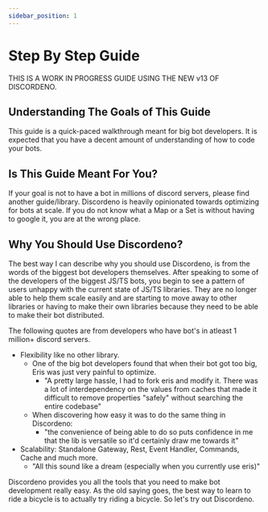 ```yaml
---
sidebar_position: 1
---
```


# Step By Step Guide

THIS IS A WORK IN PROGRESS GUIDE USING THE NEW v13 OF DISCORDENO.

## Understanding The Goals of This Guide

This guide is a quick-paced walkthrough meant for big bot developers. It is expected that you have a decent amount of understanding of how to code your bots. 

## Is This Guide Meant For You?

If your goal is not to have a bot in millions of discord servers, please find another guide/library. Discordeno is heavily opinionated towards optimizing for bots at scale. If you do not know what a Map or a Set is without having to google it, you are at the wrong place.

## Why You Should Use Discordeno?

The best way I can describe why you should use Discordeno, is from the words of the biggest bot developers themselves. After speaking to some of the developers of the biggest JS/TS bots, you begin to see a pattern of users unhappy with the current state of JS/TS libraries. They are no longer able to help them scale easily and are starting to move away to other libraries or having to make their own libraries because they need to be able to make their bot distributed.

The following quotes are from developers who have bot's in atleast 1 million+ discord servers.

- Flexibility like no other library.
    - One of the big bot developers found that when their bot got too big, Eris was just very painful to optimize.
        - "A pretty large hassle, I had to fork eris and modify it. There was a lot of interdependency on the values from caches that made it difficult to remove properties "safely" without searching the entire codebase"
    - When discovering how easy it was to do the same thing in Discordeno:
        - "the convenience of being able to do so puts confidence in me that the lib is versatile so it'd certainly draw me towards it"
- Scalability: Standalone Gateway, Rest, Event Handler, Commands, Cache and much more.
    - "All this sound like a dream (especially when you currently use eris)"

Discordeno provides you all the tools that you need to make bot development
really easy. As the old saying goes, the best way to learn to ride a bicycle is to actually
try riding a bicycle. So let's try out Discordeno.
